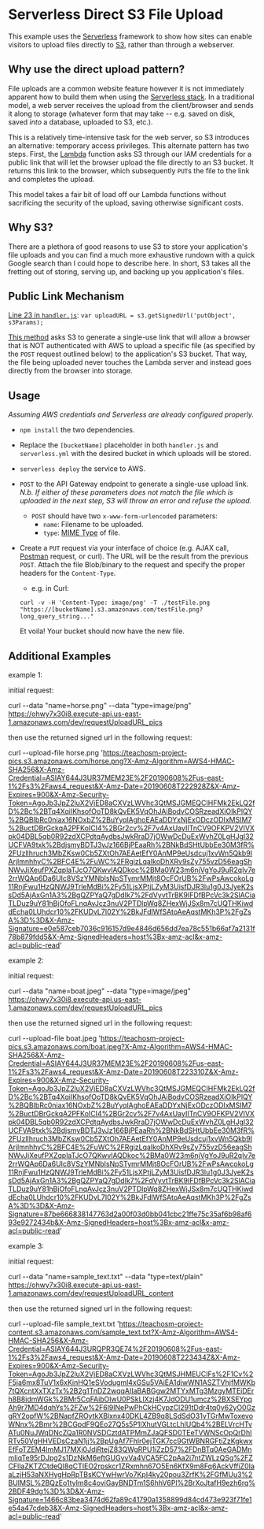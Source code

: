 # Serverless Direct S3 File Upload

This example uses the [Serverless](https://serverless.com/) framework to show how sites can enable visitors to upload files directly to [S3](https://aws.amazon.com/s3/), rather than through a webserver.

## Why use the direct upload pattern?
File uploads are a common website feature however it is not immediately apparent how to build them when using the [Serverless stack](https://angerhofer.co/posts/tags/serverless).  In a traditional model, a web server receives the upload from the client/browser and sends it along to storage (whatever form that may take -- e.g. saved on disk, saved _into_ a database, uploaded to S3, etc.).

This is a relatively time-intensive task for the web server, so S3 introduces an alternative: temporary access privileges.  This alternate pattern has two steps.  First, the [Lambda](https://aws.amazon.com/lambda/) function asks S3 through our IAM credentials for a public link that will let the browser upload the file directly to an S3 bucket.  It returns this link to the browser, which subsequently `PUT`s the file to the link and completes the upload.

This model takes a fair bit of load off our Lambda functions without sacrificing the security of the upload, saving otherwise significant costs.

## Why S3?
There are a plethora of good reasons to use S3 to store your application's file uploads and you can find a much more exhaustive rundown with a quick Google search than I could hope to describe here.  In short, S3 takes all the fretting out of storing, serving up, and backing up you application's files.

## Public Link Mechanism
[Line 23 in `handler.js`](https://github.com/jangerhofer/serverlessS3Upload/blob/master/handler.js#L23): `var uploadURL = s3.getSignedUrl('putObject', s3Params);`

[This method](http://docs.aws.amazon.com/AWSJavaScriptSDK/latest/AWS/S3.html#getSignedUrl-property) asks S3 to generate a single-use link that will allow a browser that is NOT authenticated with AWS to upload a specific file (as specified by the `POST` request outlined below) to the application's S3 bucket.  That way, the file being uploaded never touches the Lambda server and instead goes directly from the browser into storage.

## Usage
_Assuming AWS credentials and Serverless are already configured properly._
- `npm install` the two dependencies.
- Replace the `[bucketName]` placeholder in both `handler.js` and `serverless.yml` with the desired bucket in which uploads will be stored.
- `serverless deploy` the service to AWS.
- `POST` to the API Gateway endpoint to generate a single-use upload link. _N.b. If either of these parameters does not match the file which is uploaded in the next step, S3 will throw an error and refuse the upload._
  - `POST` should have two `x-www-form-urlencoded` parameters:
    - `name`: Filename to be uploaded.
    - `type`: [MIME Type](https://developer.mozilla.org/en-US/docs/Web/HTTP/Basics_of_HTTP/MIME_types) of file.
- Create a `PUT` request via your interface of choice (e.g. AJAX call, [Postman](https://www.getpostman.com/) request, or curl).  The URL will be the result from the previous `POST`.  Attach the file Blob/binary to the request and specify the proper headers for the `Content-Type`.
  - e.g. in Curl:
  ```
  curl -v -H 'Content-Type: image/png' -T ./testFile.png "https://[bucketName].s3.amazonaws.com/testFile.png?long_query_string..."
  ```

  Et voila!  Your bucket should now have the new file.

## Additional Examples

example 1:

initial request:

curl --data "name=horse.png" --data "type=image/png" https://ohwy7x30i8.execute-api.us-east-1.amazonaws.com/dev/requestUploadURL_pics

then use the returned signed url in the following request:

curl --upload-file horse.png 'https://teachosm-project-pics.s3.amazonaws.com/horse.png?X-Amz-Algorithm=AWS4-HMAC-SHA256&X-Amz-Credential=ASIAY644J3UR37MEM23E%2F20190608%2Fus-east-1%2Fs3%2Faws4_request&X-Amz-Date=20190608T222928Z&X-Amz-Expires=900&X-Amz-Security-Token=AgoJb3JpZ2luX2VjED8aCXVzLWVhc3QtMSJGMEQCIHFMk2EkLQ2fD%2Bc%2BTq4XqiIKhsofOoTD8kQvEK5VqOhJAiBodvCOSRzeadXiOIkPlQY%2BQBIbRc0niax16NOxbZ%2BuYyqlAghoEAEaDDYxNjExODczODIxMSIM7%2BuctDBrGckqA2PFKoICI4%2BGr2cv%2F7v4AxUayIITnCV9OFKPV2VIVXpk04DBL5qb0R92zdXCPdtqAydbsJwkRraD7jOWwDcDuExWvhZ0LgHJgl32UCFVA9txk%2BdjsmyBDTJ3vJz166BjPEaaRh%2BNkBdSHtUbbEe30M3fR%2FUzlIhruch3MbZKsw0Cb5ZXtOh7AEAetEfY0AnMP9eUsdcuj1xvWn5Qkb9IArjlmnhhyC%2BFC4E%2FuWC%2FRgizLqaIkoDhXRv9sZy755vzD56eagShNWvJjXeufPXZqplaTJcO7QKwvlAQDkoc%2BMa0W23m6njVgYoJ9uR2qIv7e2rrWQAp6Da6UIc8VSzYMNbIsNpSTymrMMjt8OcFOrUB%2FwPsAwcokoLg11RnjFwu1HzQNWJ9TrleMdBi%2Fy51LjsXPtjLZyM3UisfDJR3lu1g0J3JyeK2ssDd5AjAxGn1A3%2BgQZPYaQ7gDdIk7%2FdVyvtTrBK9IFDfBPcVc3k2SlACiaTLDuz9uY81hBjOfoFLnqAvJcz3nuV2PTDlpWq8ZHexWjJSx8m7cUQTHKiwddEcha0LUhdcr10%2FKUDvL7I02Y%2BkJFdlWfSAtoAeAqstMKh3P%2FgZsA%3D%3D&X-Amz-Signature=e0e587ceb7036c916157d9e4846d656dd7ea78c551b66af7a2131f78b879fdd5&X-Amz-SignedHeaders=host%3Bx-amz-acl&x-amz-acl=public-read'

example 2:

initial request:

curl --data "name=boat.jpeg" --data "type=image/jpeg" https://ohwy7x30i8.execute-api.us-east-1.amazonaws.com/dev/requestUploadURL_pics

then use the returned signed url in the following request:

curl --upload-file boat.jpeg 'https://teachosm-project-pics.s3.amazonaws.com/boat.jpeg?X-Amz-Algorithm=AWS4-HMAC-SHA256&X-Amz-Credential=ASIAY644J3UR37MEM23E%2F20190608%2Fus-east-1%2Fs3%2Faws4_request&X-Amz-Date=20190608T223310Z&X-Amz-Expires=900&X-Amz-Security-Token=AgoJb3JpZ2luX2VjED8aCXVzLWVhc3QtMSJGMEQCIHFMk2EkLQ2fD%2Bc%2BTq4XqiIKhsofOoTD8kQvEK5VqOhJAiBodvCOSRzeadXiOIkPlQY%2BQBIbRc0niax16NOxbZ%2BuYyqlAghoEAEaDDYxNjExODczODIxMSIM7%2BuctDBrGckqA2PFKoICI4%2BGr2cv%2F7v4AxUayIITnCV9OFKPV2VIVXpk04DBL5qb0R92zdXCPdtqAydbsJwkRraD7jOWwDcDuExWvhZ0LgHJgl32UCFVA9txk%2BdjsmyBDTJ3vJz166BjPEaaRh%2BNkBdSHtUbbEe30M3fR%2FUzlIhruch3MbZKsw0Cb5ZXtOh7AEAetEfY0AnMP9eUsdcuj1xvWn5Qkb9IArjlmnhhyC%2BFC4E%2FuWC%2FRgizLqaIkoDhXRv9sZy755vzD56eagShNWvJjXeufPXZqplaTJcO7QKwvlAQDkoc%2BMa0W23m6njVgYoJ9uR2qIv7e2rrWQAp6Da6UIc8VSzYMNbIsNpSTymrMMjt8OcFOrUB%2FwPsAwcokoLg11RnjFwu1HzQNWJ9TrleMdBi%2Fy51LjsXPtjLZyM3UisfDJR3lu1g0J3JyeK2ssDd5AjAxGn1A3%2BgQZPYaQ7gDdIk7%2FdVyvtTrBK9IFDfBPcVc3k2SlACiaTLDuz9uY81hBjOfoFLnqAvJcz3nuV2PTDlpWq8ZHexWjJSx8m7cUQTHKiwddEcha0LUhdcr10%2FKUDvL7I02Y%2BkJFdlWfSAtoAeAqstMKh3P%2FgZsA%3D%3D&X-Amz-Signature=87be666838147763d2a00f03d0bb041cbc21ffe75c35af6b98af693e9272434b&X-Amz-SignedHeaders=host%3Bx-amz-acl&x-amz-acl=public-read'


example 3:

initial request:

curl --data "name=sample_text.txt" --data "type=text/plain" https://ohwy7x30i8.execute-api.us-east-1.amazonaws.com/dev/requestUploadURL_content

then use the returned signed url in the following request:

curl --upload-file sample_text.txt 'https://teachosm-project-content.s3.amazonaws.com/sample_text.txt?X-Amz-Algorithm=AWS4-HMAC-SHA256&X-Amz-Credential=ASIAY644J3URQPR3QE74%2F20190608%2Fus-east-1%2Fs3%2Faws4_request&X-Amz-Date=20190608T223434Z&X-Amz-Expires=900&X-Amz-Security-Token=AgoJb3JpZ2luX2VjED8aCXVzLWVhc3QtMSJHMEUCIFs%2F1Cv%2F5ja6mx8TuV1x6xKinHQ1eSVodugml4xGSu5VAiEA1djwWN1ASZTVhjfMWKb7tQXcntXxTXzTx%2B2g1TnDZ2wqqAIIaBABGgw2MTYxMTg3MzgyMTEiDErh8B8idmWGk%2BMr5CqFAibOlwU0PSkLlXzj4K7JdODU1umcz%2BXSEYpqAh9r7MD4dqhYs%2FZw%2F6l9lNePwPhCkHCypzCl291tDdr4tq0y62yO0GzgRY2opfW%2BNapfZROytkXBlxnx40DKL4ZB9q8LSdSdO31yTGrMwToxevoWNnx%2Bmr%2BCGpdF9QEo27Q5s5P1lXhutVGLtcLhlUQb4%2BELVrcHTvATu0NuJWqDNcZQa1R0NVSDCztdATPMmZJaQFSD0TEeTVWNScOpQrDhIRTv50VgHHVEDsCzaN1jj%2BpUgAf7Fhlr0ejTGK7cc9GtWBNRGFtiZzKgkwxEfFoTZEM4lmMJ17MXj0JdjRtejZ83QWgRPU1iZzD57%2FDnBTq0AeGADMnmIiqTe95rDJpg2s1DzNkM6eftGUGyvVa4VCA5FC2pAa2i7ntZWLzQSg%2FZCFllaZKTZCtdeQl8qCTIEO2rpskcr1ZRxmhn67O5En6KfX9m8Fq6AckVffiZ0IaaLzjH53aNXHygHpRpTBsKCYwHwrVo7KpI4ky20pou3ZrfK%2FGfMUu3%2BUIMSL%2BQzEo1tyIm8c4oviGayBNDTm1S6hhV6Pl%2BrXoJtafH9ezh6rq%2BDF49dg%3D%3D&X-Amz-Signature=1466c83bea3474d62fa89c41790a1358899d84cd473e923f71fe1e54a47cdeb3&X-Amz-SignedHeaders=host%3Bx-amz-acl&x-amz-acl=public-read'

